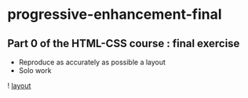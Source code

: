 # progressive-enhancement-final
## Part 0 of the HTML-CSS course : final exercise

* Reproduce as accurately as possible a layout
* Solo work

! [layout](/Landing_page.png)
